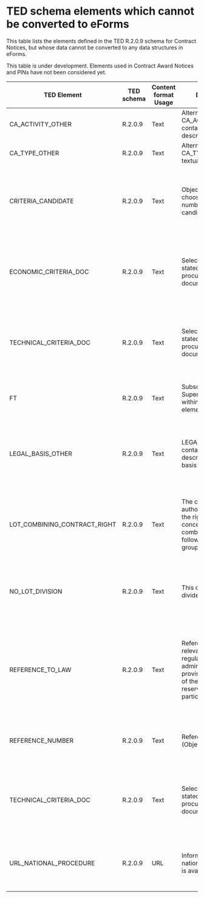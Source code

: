 # TED schema elements which cannot be converted to eForms

This table lists the elements defined in the TED R.2.0.9 schema for Contract Notices, but whose data cannot be converted to any data structures in eForms.

This table is under development. Elements used in Contract Award Notices and PINs have not been considered yet.

| TED Element | TED schema | Content format Usage | Description | Reason for inability to convert |
| --- | --- | --- | --- | --- |
| CA_ACTIVITY_OTHER | R.2.0.9 | Text | Alternative to CA_ACTIVITY, containing textual description | Cannot convert text to a code |
| CA_TYPE_OTHER | R.2.0.9 | Text | Alternative to CA_TYPE, containing textual description | Cannot convert text to a code |
| CRITERIA_CANDIDATE | R.2.0.9 | Text | Objective criteria for choosing the limited number of candidates | eForms does not record the criteria used for selecting candidates for the second stage |
| ECONOMIC_CRITERIA_DOC | R.2.0.9 | Text | Selection criteria as stated in the procurement documents | eForms does not allow for Selection Criteria to be contained in external documents |
| TECHNICAL_CRITERIA_DOC | R.2.0.9 | Text | Selection criteria as stated in the procurement documents | eForms does not allow for Selection Criteria to be contained in external documents |
| FT | R.2.0.9 | Text | Subscript and Superscript text within P (paragraph) elements | eForms does not support emphasised text. |
| LEGAL_BASIS_OTHER | R.2.0.9 | Text | LEGAL_BASIS_OTHER contains text which describes the legal basis for the notice | Cannot convert text to a code; eForms uses a codelist for Procedure Legal Basis (BT-01) |
| LOT_COMBINING_CONTRACT_RIGHT | R.2.0.9 | Text | The contracting authority reserves the right to award concessions combining the following lots or groups of lots - Text | Group of Lots described as text cannot be converted into a structural group of lots |
| NO_LOT_DIVISION | R.2.0.9 | Text | This contract is not divided into lots | No need to convert as no eForms output is required to state that there is no lot division |
| REFERENCE_TO_LAW | R.2.0.9 | Text | Reference to the relevant law, regulation or administrative provision (Execution of the service is reserved to a particular profession) | eForms does not have a BT to hold the reference to law for reserving the procurement for a particular profession |
| REFERENCE_NUMBER | R.2.0.9 | Text | Reference number (Object section) | eForms does not have a BT to hold a reference number |
| TECHNICAL_CRITERIA_DOC | R.2.0.9 | Text | Selection criteria as stated in the procurement documents | eForms does not allow for Selection Criteria to be contained in external documents |
| URL_NATIONAL_PROCEDURE | R.2.0.9 | URL | Information about national procedures is available at (URL) | eForms does not have a BT to hold a national procedure URL |

